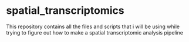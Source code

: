 # spatial_transcriptomics
This repository contains all the files and scripts that i will be using while trying to figure out how to make a spatial transcriptomic analysis pipeline

